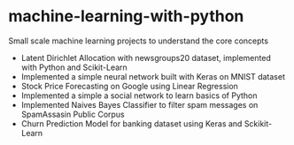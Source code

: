 # machine-learning-with-python
Small scale machine learning projects to understand the core concepts
* Latent Dirichlet Allocation with newsgroups20 dataset, implemented with Python and Scikit-Learn
* Implemented a simple neural network built with Keras on MNIST dataset
* Stock Price Forecasting on Google using Linear Regression
* Implemented a simple a social network to learn basics of Python
* Implemented Naives Bayes Classifier to filter spam messages on SpamAssasin Public Corpus
* Churn Prediction Model for banking dataset using Keras and Sckikit-Learn
